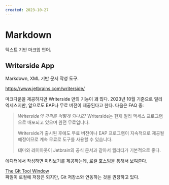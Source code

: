 ```yaml
---
created: 2023-10-27
---
```

# Markdown

텍스트 기반 마크업 언어.

## Writerside App

Markdown, XML 기반 문서 작성 도구. 

https://www.jetbrains.com/writerside/

마크다운을 제공하지만 Writerside 만의 기능이 꽤 많다.
2023년 10월 기준으로 얼리 엑세스지만, 앞으로도 EAP나 무료 버전이 제공된다고 한다.
다음은 FAQ 중:

> *Writerside의 가격은 어떻게 되나요?*
> Writerside는 현재 얼리 액세스 프로그램으로 배포되고 있으며 완전 무료입니다.
> 
> Writerside가 출시된 후에도 무료 버전이나 EAP 프로그램이 지속적으로 제공될 예정이므로 계속 무료로 도구를 사용할 수 있습니다.
> 
> 테마와 레이아웃이 Jetbrain의 공식 문서과 같아서 퀄리티가 기본적으로 좋다.

에디터에서 작성하면 미리보기를 제공하는데, 로컬 호스팅을 통해서 보여준다.

[The GIt Tool Window](https://www.jetbrains.com/idea/guide/tutorials/creating-a-project-from-github/the-git-tool-window/)\
파일이 로컬에 저장은 되지만, Git 저장소와 연동하는 것을 권장하고 있다.
